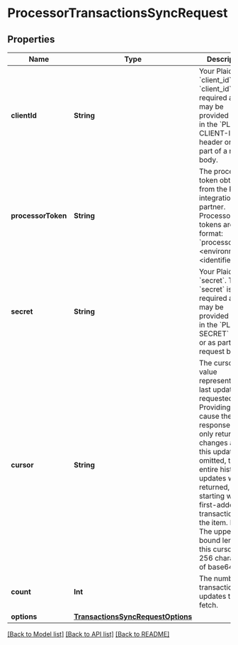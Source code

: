 # ProcessorTransactionsSyncRequest

## Properties
Name | Type | Description | Notes
------------ | ------------- | ------------- | -------------
**clientId** | **String** | Your Plaid API &#x60;client_id&#x60;. The &#x60;client_id&#x60; is required and may be provided either in the &#x60;PLAID-CLIENT-ID&#x60; header or as part of a request body. | [optional] 
**processorToken** | **String** | The processor token obtained from the Plaid integration partner. Processor tokens are in the format: &#x60;processor-&lt;environment&gt;-&lt;identifier&gt;&#x60; | 
**secret** | **String** | Your Plaid API &#x60;secret&#x60;. The &#x60;secret&#x60; is required and may be provided either in the &#x60;PLAID-SECRET&#x60; header or as part of a request body. | [optional] 
**cursor** | **String** | The cursor value represents the last update requested. Providing it will cause the response to only return changes after this update. If omitted, the entire history of updates will be returned, starting with the first-added transactions on the item. Note: The upper-bound length of this cursor is 256 characters of base64. | [optional] 
**count** | **Int** | The number of transaction updates to fetch. | [optional] [default to 100]
**options** | [**TransactionsSyncRequestOptions**](TransactionsSyncRequestOptions.md) |  | [optional] 

[[Back to Model list]](../README.md#documentation-for-models) [[Back to API list]](../README.md#documentation-for-api-endpoints) [[Back to README]](../README.md)


